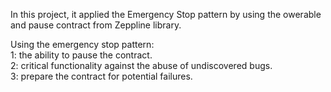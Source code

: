In this project, it applied the Emergency Stop pattern by using the owerable and pause contract from Zeppline library. 

Using the emergency stop pattern:<br/>
1: the ability to pause the contract.<br/>
2: critical functionality against the abuse of undiscovered bugs.<br/>
3: prepare the contract for potential failures.<br/>
